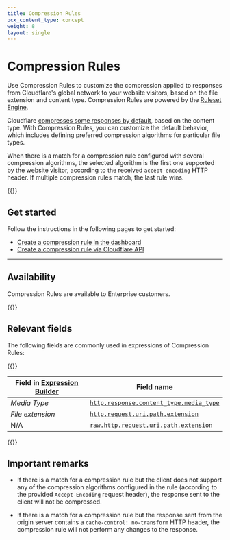 ```yaml
---
title: Compression Rules
pcx_content_type: concept
weight: 8
layout: single
---
```


# Compression Rules

Use Compression Rules to customize the compression applied to responses from Cloudflare's global network to your website visitors, based on the file extension and content type. Compression Rules are powered by the [Ruleset Engine](/ruleset-engine/).

Cloudflare [compresses some responses by default](/support/speed/optimization-file-size/what-will-cloudflare-compress/), based on the content type. With Compression Rules, you can customize the default behavior, which includes defining preferred compression algorithms for particular file types.

When there is a match for a compression rule configured with several compression algorithms, the selected algorithm is the first one supported by the website visitor, according to the received `accept-encoding` HTTP header. If multiple compression rules match, the last rule wins.

{{<render file="_rules-requirements.md" withParameters="Compression Rules require">}}

## Get started

Follow the instructions in the following pages to get started:

* [Create a compression rule in the dashboard](/rules/compression-rules/create-dashboard/)
* [Create a compression rule via Cloudflare API](/rules/compression-rules/create-api/)

---

## Availability

Compression Rules are available to Enterprise customers.

{{<feature-table id="rules.compression_rules">}}

## Relevant fields

The following fields are commonly used in expressions of Compression Rules:

{{<table-wrap>}}

Field in [Expression Builder](/ruleset-engine/rules-language/expressions/edit-expressions/#expression-builder) | Field name
----------------------|-----------
_Media Type_ | [`http.response.content_type.media_type`](/ruleset-engine/rules-language/fields/#field-http-response-content_type-media_type)
_File extension_ | [`http.request.uri.path.extension`](/ruleset-engine/rules-language/fields/#field-http-request-uri-path-extension)
N/A | [`raw.http.request.uri.path.extension`](/ruleset-engine/rules-language/fields/#field-raw-http-request-uri-path-extension)

{{</table-wrap>}}

## Important remarks

* If there is a match for a compression rule but the client does not support any of the compression algorithms configured in the rule (according to the provided `Accept-Encoding` request header), the response sent to the client will not be compressed.

* If there is a match for a compression rule but the response sent from the origin server contains a `cache-control: no-transform` HTTP header, the compression rule will not perform any changes to the response.
